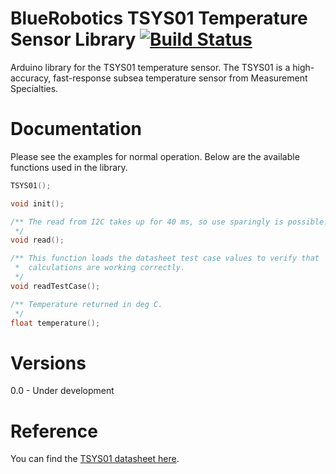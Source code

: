 # BlueRobotics TSYS01 Temperature Sensor Library [![Build Status](https://travis-ci.org/bluerobotics/BlueRobotics_TSYS01_Library.svg?branch=master)](https://travis-ci.org/bluerobotics/BlueRobotics_TSYS01_Library)

Arduino library for the TSYS01 temperature sensor. The TSYS01 is a high-accuracy, fast-response subsea temperature sensor from Measurement Specialties. 

# Documentation

Please see the examples for normal operation. Below are the available functions used in the library.

``` cpp
TSYS01();

void init();

/** The read from I2C takes up for 40 ms, so use sparingly is possible.
 */
void read();

/** This function loads the datasheet test case values to verify that
 *  calculations are working correctly. 
 */
void readTestCase();

/** Temperature returned in deg C.
 */
float temperature();

```

# Versions

0.0 - Under development

# Reference

You can find the [TSYS01 datasheet here](http://www.meas-spec.com/downloads/TSYS01_Digital_Temperature_Sensor.pdf).

